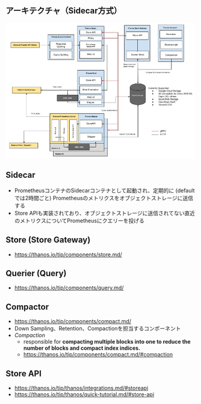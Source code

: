 ## アーキテクチャ（Sidecar方式）
![](./image/Thanos_sidecar.jpg)

## Sidecar
- PrometheusコンテナのSidecarコンテナとして起動され、定期的に (defaultでは2時間ごと) Prometheusのメトリクスをオブジェクトストレージに送信する
- Store APIも実装されており、オブジェクトストレージに送信されてない直近のメトリクスについてPrometheusにクエリーを投げる

## Store (Store Gateway)
- https://thanos.io/tip/components/store.md/

## Querier (Query)
- https://thanos.io/tip/components/query.md/

## Compactor
- https://thanos.io/tip/components/compact.md/
- Down Sampling、Retention、Compactionを担当するコンポーネント
- *Compaction*
  - responsible for **compacting multiple blocks into one to reduce the number of blocks and compact index indices.**
  - https://thanos.io/tip/components/compact.md/#compaction

## Store API
- https://thanos.io/tip/thanos/integrations.md/#storeapi
- https://thanos.io/tip/thanos/quick-tutorial.md/#store-api